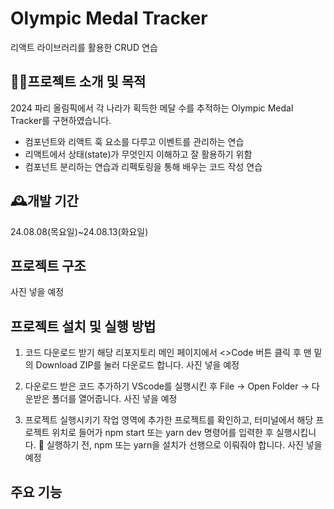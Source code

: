 # Olympic Medal Tracker
리액트 라이브러리를 활용한 CRUD 연습


## 👩‍💻프로젝트 소개 및 목적
2024 파리 올림픽에서 각 나라가 획득한 메달 수를 추적하는 Olympic Medal Tracker를 구현하였습니다.

- 컴포넌트와 리액트 훅 요소를 다루고 이벤트를 관리하는 연습
- 리액트에서 상태(state)가 무엇인지 이해하고 잘 활용하기 위함
- 컴포넌트 분리하는 연습과 리펙토링을 통해 배우는 코드 작성 연습


## 🕰개발 기간
24.08.08(목요일)~24.08.13(화요일)


## 프로젝트 구조
사진 넣을 예정


## 프로젝트 설치 및 실행 방법
1. 코드 다운로드 받기
해당 리포지토리 메인 페이지에서 <>Code 버튼 클릭 후 맨 밑의 Download ZIP를 눌러 다운로드 합니다.
사진 넣을 예정

2. 다운로드 받은 코드 추가하기
VScode를 실행시킨 후 File -> Open Folder -> 다운받은 폴더를 열어줍니다.
사진 넣을 예정

3. 프로젝트 실행시키기
작업 영역에 추가한 프로젝트를 확인하고, 터미널에서 해당 프로젝트 위치로 들어가 npm start 또는 yarn dev 명령어를 입력한 후 실행시킵니다.
🚨 실행하기 전, npm 또는 yarn을 설치가 선행으로 이뤄줘야 합니다.
사진 넣을 예정


## 주요 기능


